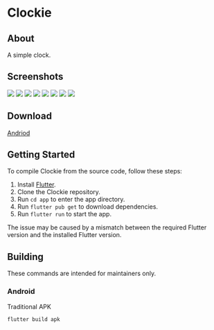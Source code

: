 # Clockie

## About

A simple clock.

## Screenshots

![](https://github.com/LouisLou2/Clockie/blob/master/screenshots/add_city.png)
![](https://github.com/LouisLou2/Clockie/blob/master/screenshots/add_clock.png)
![](https://github.com/LouisLou2/Clockie/blob/master/screenshots/world_clock.png)
![](https://github.com/LouisLou2/Clockie/blob/master/screenshots/add_city.png)
![](https://github.com/LouisLou2/Clockie/blob/master/screenshots/stopwatch.png)
![](https://github.com/LouisLou2/Clockie/blob/master/screenshots/stopwatch_lap.png)
![](https://github.com/LouisLou2/Clockie/blob/master/screenshots/timer.png)
![](https://github.com/LouisLou2/Clockie/blob/master/screenshots/timer_set.png)
## Download

[Andriod](https://github.com/LouisLou2/Clockie/releases/download/v1.0.0/app-release.apk)


## Getting Started

To compile Clockie from the source code, follow these steps:

1. Install [Flutter](https://flutter.dev).
2. Clone the Clockie repository.
3. Run `cd app` to enter the app directory.
4. Run `flutter pub get` to download dependencies.
5. Run `flutter run` to start the app.

The issue may be caused by a mismatch between the required Flutter version and the installed Flutter version.

## Building

These commands are intended for maintainers only.

### Android

Traditional APK

```bash
flutter build apk
```